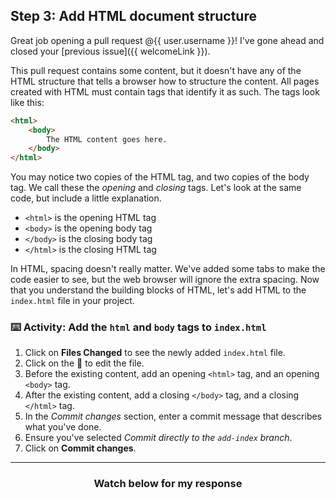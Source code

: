 ## Step 3: Add HTML document structure

Great job opening a pull request @{{ user.username }}! I've gone ahead and closed your [previous issue]({{ welcomeLink }}). 

This pull request contains some content, but it doesn't have any of the HTML structure that tells a browser how to structure the content. All pages created with HTML must contain tags that identify it as such. The tags look like this:

```html
<html>
    <body>
        The HTML content goes here.
    </body>
</html>
```

You may notice two copies of the HTML tag, and two copies of the body tag. We call these the _opening_ and _closing_ tags. Let's look at the same code, but include a little explanation.

- `<html>` is the opening HTML tag
- `<body>` is the opening body tag
- `</body>` is the closing body tag
- `</html>` is the closing HTML tag

In HTML, spacing doesn't really matter. We've added some tabs to make the code easier to see, but the web browser will ignore the extra spacing. Now that you understand the building blocks of HTML, let's add HTML to the `index.html` file in your project.

### :keyboard: Activity: Add the `html` and `body` tags to `index.html`

1. Click on **Files Changed** to see the newly added `index.html` file.
1. Click on the :pencil: to edit the file.
1. Before the existing content, add an opening `<html>` tag, and an opening `<body>` tag.
1. After the existing content, add a closing `</body>` tag, and a closing `</html>` tag.
1. In the _Commit changes_ section, enter a commit message that describes what you've done.
1. Ensure you've selected _Commit directly to the `add-index` branch_.
1. Click on **Commit changes**.

<hr>
<h3 align="center">Watch below for my response</h3>
